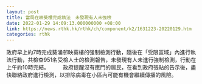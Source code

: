 ```yaml
---
layout: post
title: 當局在映葵樓完成執法　未發現有人未強檢
date: 2022-01-29 14:09:13.000000000 +08:00
link: https://news.rthk.hk/rthk/ch/component/k2/1631223-20220129.htm
categories: rthk
---
```


政府早上約7時完成葵涌邨映葵樓的强制檢測行動，隨後在「受限區域」內進行執法行動，共檢查951名受檢人士的檢測報告，未發現有人未進行強制檢測，行動在上午約10時完結。
　　 
政府提醒沒有應門的居民，在看到政府張貼的告示後，盡快聯絡政府進行檢測，以排除病毒在小區內可能有機會繼續傳播的風險。
